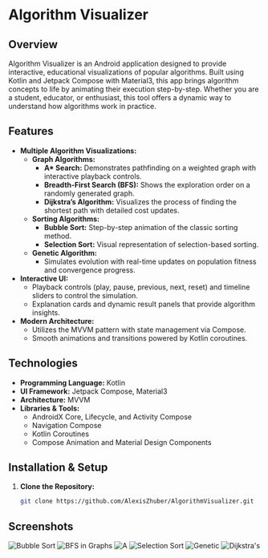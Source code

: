 
# Algorithm Visualizer

## Overview
Algorithm Visualizer is an Android application designed to provide interactive, educational visualizations of popular algorithms. Built using Kotlin and Jetpack Compose with Material3, this app brings algorithm concepts to life by animating their execution step-by-step. Whether you are a student, educator, or enthusiast, this tool offers a dynamic way to understand how algorithms work in practice.

## Features
- **Multiple Algorithm Visualizations:**  
  - **Graph Algorithms:**  
    - **A\* Search:** Demonstrates pathfinding on a weighted graph with interactive playback controls.
    - **Breadth-First Search (BFS):** Shows the exploration order on a randomly generated graph.
    - **Dijkstra’s Algorithm:** Visualizes the process of finding the shortest path with detailed cost updates.
  - **Sorting Algorithms:**  
    - **Bubble Sort:** Step-by-step animation of the classic sorting method.
    - **Selection Sort:** Visual representation of selection-based sorting.
  - **Genetic Algorithm:**  
    - Simulates evolution with real-time updates on population fitness and convergence progress.
- **Interactive UI:**  
  - Playback controls (play, pause, previous, next, reset) and timeline sliders to control the simulation.
  - Explanation cards and dynamic result panels that provide algorithm insights.
- **Modern Architecture:**  
  - Utilizes the MVVM pattern with state management via Compose.
  - Smooth animations and transitions powered by Kotlin coroutines.

## Technologies
- **Programming Language:** Kotlin
- **UI Framework:** Jetpack Compose, Material3
- **Architecture:** MVVM
- **Libraries & Tools:**  
  - AndroidX Core, Lifecycle, and Activity Compose  
  - Navigation Compose  
  - Kotlin Coroutines  
  - Compose Animation and Material Design Components

## Installation & Setup
1. **Clone the Repository:**  
   ```bash
   git clone https://github.com/AlexisZhuber/AlgorithmVisualizer.git

## Screenshots

![Bubble Sort](https://github.com/user-attachments/assets/98957779-a87f-4db5-b06f-a8c4667b16b1)
![BFS in Graphs](https://github.com/user-attachments/assets/50448f5d-9b3c-42b8-929d-aaf801604ac6)
![A](https://github.com/user-attachments/assets/60b69d92-195b-40da-87b9-a5cc4313782c)
![Selection Sort](https://github.com/user-attachments/assets/97223dff-160e-49e6-80df-e3b9f1e424f3)
![Genetic](https://github.com/user-attachments/assets/a9c0321c-f1d9-4770-8a09-7f7f0d658970)
![Dijkstra's](https://github.com/user-attachments/assets/4a417bf7-7f71-47f6-8f98-8dcb6b104465)






